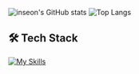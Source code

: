![inseon's GitHub stats](https://github-readme-stats.vercel.app/api?username=inseonyu270&show_icons=true&theme=dracula)
![Top Langs](https://github-readme-stats.vercel.app/api/top-langs/?username=inseonyu270&layout=compact&theme=dracula)

## 🛠 Tech Stack
[![My Skills](https://skillicons.dev/icons?i=c,github,notion,vscode,photoshop,aftereffects)](https://skillicons.dev)

